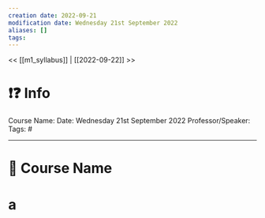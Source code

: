 ```yaml
---
creation date: 2022-09-21
modification date: Wednesday 21st September 2022
aliases: [] 
tags: 
---
```


<< [[m1_syllabus]] | [[2022-09-22]] >>

# ❗❓ Info
Course Name: 
Date: Wednesday 21st September 2022
Professor/Speaker: 
Tags: #

---
# 📑 Course Name

# a